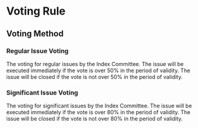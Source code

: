 # Voting Rule

## Voting Method

### Regular Issue Voting

The voting for regular issues by the Index Committee. The issue will be executed immediately if the vote is over 50% in the period of validity. The issue will be closed if the vote is not over 50% in the period of validity.

### Significant Issue Voting

The voting for significant issues by the Index Committee. The issue will be executed immediately if the vote is over 80% in the period of validity. The issue will be closed if the vote is not over 80% in the period of validity.
